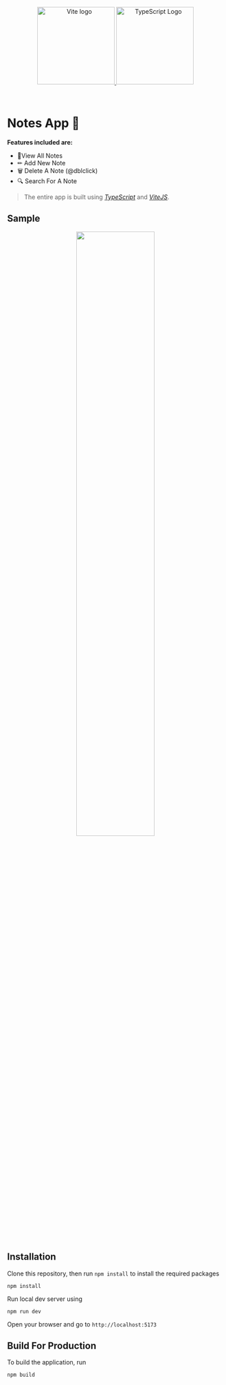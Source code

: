 <p align="center">
  <a href="https://vitejs.dev" target="_blank" rel="noopener noreferrer">
    <img width="180" src="https://vitejs.dev/logo.svg" alt="Vite logo">
  </a>
  <a href="https://typescriptlang.org" target="_blank" rel="noopener noreferrer"> 
    <img width="180" src="https://user-images.githubusercontent.com/92443116/190036983-6e9f398b-2c3c-4bcb-aa1b-75376e6798fe.png" alt="TypeScript Logo">
  </a>
</p>

<br/>

# Notes App 📝

**Features included are:**

-  📝View All Notes
-  ✏ Add New Note
-  🗑 Delete A Note (@dblclick)
-  🔍 Search For A Note

> The entire app is built using [_TypeScript_](https://typescriptlang.org) and [_ViteJS_](https://vitejs.dev). 

## Sample

<p align="center">
  <img width="60%" src="https://user-images.githubusercontent.com/92443116/190037696-bc927836-ee76-401b-b23e-ae8b22710995.png">
</p>

## Installation

Clone this repository, then run `npm install` to install the required packages

````shell
npm install
````

Run local dev server using 

````shell
npm run dev
````

Open your browser and go to `http://localhost:5173`

## Build For Production

To build the application, run

````shell
npm build
````
